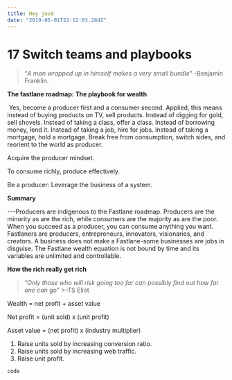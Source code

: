 ```yaml
---
title: Hey josé
date: "2019-05-01T22:12:03.284Z"
---
```


# **17 Switch teams and playbooks**

> “_A man wrapped up in himself makes a very small bundle_” -Benjamin Franklin.

**The fastlane roadmap: The playbook for wealth**

&nbsp;Yes, become a producer first and a consumer second. Applied, this means instead of buying products on TV, sell products. Instead of digging for gold, sell shovels. Instead of taking a class, offer a class. Instead of borrowing money, lend it. Instead of taking a job, hire for jobs. Instead of taking a mortgage, hold a mortgage. Break free from consumption, switch sides, and reorient to the world as producer.

Acquire the producer mindset.

To consume richly, produce effectively.

Be a producer: Leverage the business of a system.

**Summary**

---Producers are indigenous to the Fastlane roadmap. Producers are the minority as are the rich, while consumers are the majority as are the poor. When you succeed as a producer, you can consume anything you want. Fastlaners are producers, entrepreneurs, innovators, visionaries, and creators. A business does not make a Fastlane-some businesses are jobs in disguise. The Fastlane wealth equation is not bound by time and its variables are unlimited and controllable.

**How the rich really get rich**

> “_Only those who will risk going too far can possibly find out how far one can go_” >-TS Eliot

Wealth = net profit + asset value

Net profit = (unit sold) x (unit profit)

Asset value = (net profit) x (industry multiplier)

1. Raise units sold by increasing conversion ratio.
2. Raise units sold by increasing web traffic.
3. Raise unit profit.

`code`
